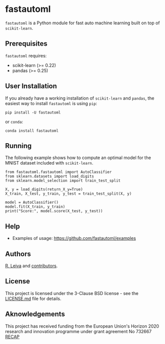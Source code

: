 # fastautoml 

``fastautoml`` is a Python module for fast auto machine learning built on top of ``scikit-learn``.

## Prerequisites

``fastautoml`` requires:

 * scikit-learn (>= 0.22)
 * pandas       (>= 0.25)

## User Installation

If you already have a working installation of ``scikit-learn`` and ``pandas``, the easiest way to install ``fastautoml`` is using ``pip``:

```
pip install -U fastautoml
```

or ``conda``:

```
conda install fastautoml
```

## Running

The following example shows how to compute an optimal model for the MNIST dataset included with ``scikit-learn``.

```
from fastautoml.fastautoml import AutoClassifier
from sklearn.datasets import load_digits
from sklearn.model_selection import train_test_split

X, y = load_digits(return_X_y=True)
X_train, X_test, y_train, y_test = train_test_split(X, y)

model = AutoClassifier()
model.fit(X_train, y_train)
print("Score:", model.score(X_test, y_test))
```

## Help

 * Examples of usage: https://github.com/fastautoml/examples

## Authors

[R. Leiva](https://github.com/rleiva) and [contributors](https://github.com/fastautoml/Contributors.md).

## License

This project is licensed under the 3-Clause BSD license - see the [LICENSE.md](LICENSE.md) file for details.

## Aknowledgements

This project has received funding from the European Union's Horizon 2020 research and innovation programme under grant agreement No 732667 [RECAP](https://recap-project.eu/)

